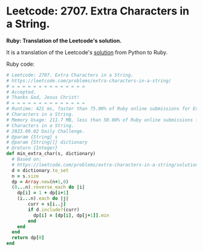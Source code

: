# Leetcode: 2707. Extra Characters in a String.


**Ruby: Translation of the Leetcode's solution.**

It is a translation of the Leetcode's [solution](https://leetcode.com/problems/extra-characters-in-a-string/solution/) from Python to Ruby.

Ruby code:
```Ruby
# Leetcode: 2707. Extra Characters in a String.
# https://leetcode.com/problems/extra-characters-in-a-string/
# = = = = = = = = = = = = = =
# Accepted.
# Thanks God, Jesus Christ!
# = = = = = = = = = = = = = =
# Runtime: 421 ms, faster than 75.00% of Ruby online submissions for Extra
# Characters in a String.
# Memory Usage: 211.7 MB, less than 50.00% of Ruby online submissions for Extra
# Characters in a String.
# 2023.09.02 Daily Challenge.
# @param {String} s
# @param {String[]} dictionary
# @return {Integer}
def min_extra_char(s, dictionary)
  # Based on:
  # https://leetcode.com/problems/extra-characters-in-a-string/solution/
  d = dictionary.to_set
  n = s.size
  dp = Array.new(n+1,0)
  (0...n).reverse_each do |i|
    dp[i] = 1 + dp[i+1]
    (i...n).each do |j|
        curr = s[i..j]
        if d.include?(curr)
          dp[i] = [dp[i], dp[j+1]].min
        end
    end
  end
  return dp[0]
end
```
